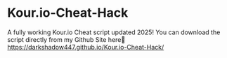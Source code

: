 # Kour.io-Cheat-Hack
A fully working Kour.io Cheat script updated 2025!
You can download the script directly from my Github Site here🔽
https://darkshadow447.github.io/Kour.io-Cheat-Hack/

